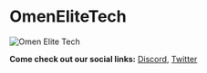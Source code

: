 # OmenEliteTech

![Omen Elite Tech](https://cdn.discordapp.com/attachments/535100776171700235/551368646736347146/Omen_Eliteboline.png)

**Come check out our social links:** [Discord](https://discord.gg/pskqRPX), [Twitter](https://twitter.com/omen_elite)
